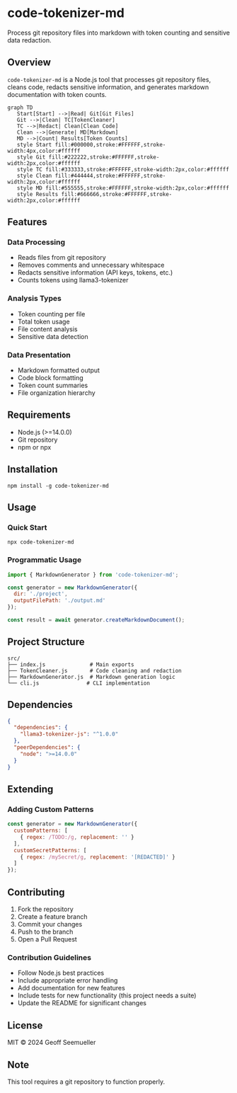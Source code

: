 # code-tokenizer-md

Process git repository files into markdown with token counting and sensitive data redaction.

## Overview

`code-tokenizer-md` is a Node.js tool that processes git repository files, cleans code, redacts sensitive information, and generates markdown documentation with token counts.

```mermaid
graph TD
   Start[Start] -->|Read| Git[Git Files]
   Git -->|Clean| TC[TokenCleaner]
   TC -->|Redact| Clean[Clean Code]
   Clean -->|Generate| MD[Markdown]
   MD -->|Count| Results[Token Counts]
   style Start fill:#000000,stroke:#FFFFFF,stroke-width:4px,color:#ffffff
   style Git fill:#222222,stroke:#FFFFFF,stroke-width:2px,color:#ffffff
   style TC fill:#333333,stroke:#FFFFFF,stroke-width:2px,color:#ffffff
   style Clean fill:#444444,stroke:#FFFFFF,stroke-width:2px,color:#ffffff
   style MD fill:#555555,stroke:#FFFFFF,stroke-width:2px,color:#ffffff
   style Results fill:#666666,stroke:#FFFFFF,stroke-width:2px,color:#ffffff
```

## Features

### Data Processing
- Reads files from git repository
- Removes comments and unnecessary whitespace
- Redacts sensitive information (API keys, tokens, etc.)
- Counts tokens using llama3-tokenizer

### Analysis Types
- Token counting per file
- Total token usage
- File content analysis
- Sensitive data detection

### Data Presentation
- Markdown formatted output
- Code block formatting
- Token count summaries
- File organization hierarchy

## Requirements

- Node.js (>=14.0.0)
- Git repository
- npm or npx

## Installation

```shell
npm install -g code-tokenizer-md
```

## Usage

### Quick Start

```shell
npx code-tokenizer-md
```

### Programmatic Usage

```javascript
import { MarkdownGenerator } from 'code-tokenizer-md';

const generator = new MarkdownGenerator({
  dir: './project',
  outputFilePath: './output.md'
});

const result = await generator.createMarkdownDocument();
```

## Project Structure

```
src/
├── index.js              # Main exports
├── TokenCleaner.js       # Code cleaning and redaction
├── MarkdownGenerator.js  # Markdown generation logic
└── cli.js               # CLI implementation
```

## Dependencies

```json
{
  "dependencies": {
    "llama3-tokenizer-js": "^1.0.0"
  },
  "peerDependencies": {
    "node": ">=14.0.0"
  }
}
```

## Extending

### Adding Custom Patterns

```javascript
const generator = new MarkdownGenerator({
  customPatterns: [
    { regex: /TODO:/g, replacement: '' }
  ],
  customSecretPatterns: [
    { regex: /mySecret/g, replacement: '[REDACTED]' }
  ]
});
```

## Contributing

1. Fork the repository
2. Create a feature branch
3. Commit your changes
4. Push to the branch
5. Open a Pull Request

### Contribution Guidelines

- Follow Node.js best practices
- Include appropriate error handling
- Add documentation for new features
- Include tests for new functionality (this project needs a suite)
- Update the README for significant changes

## License
MIT © 2024 Geoff Seemueller

## Note

This tool requires a git repository to function properly.